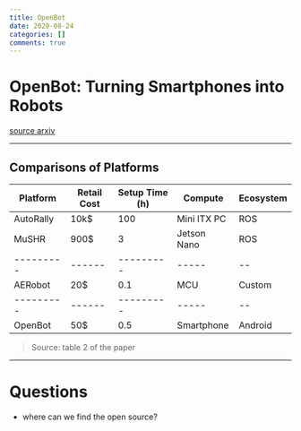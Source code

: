 ```yaml
---
title: OpenBot
date: 2020-08-24
categories: []
comments: true
---
```


# OpenBot: Turning Smartphones into Robots
[source arxiv](https://arxiv.org/pdf/2008.10631.pdf)

----

## Comparisons of Platforms

| Platform | Retail Cost | Setup Time (h) | Compute | Ecosystem |
|---------|------|---------|-----|--|
|AutoRally|10k$|100|Mini ITX PC|ROS|
|MuSHR|900$|3|Jetson Nano|ROS|
|---------|------|---------|-----|--|
|AERobot|20$|0.1|MCU|Custom|
|---------|------|---------|-----|--|
|OpenBot|50$|0.5|Smartphone|Android|
> Source: table 2 of the paper

---

# Questions

* where can we find the open source?
